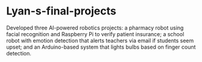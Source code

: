 # Lyan-s-final-projects
Developed three AI-powered robotics projects: a pharmacy robot using facial recognition and Raspberry Pi to verify patient insurance; a school robot with emotion detection that alerts teachers via email if students seem upset; and an Arduino-based system that lights bulbs based on finger count detection.
